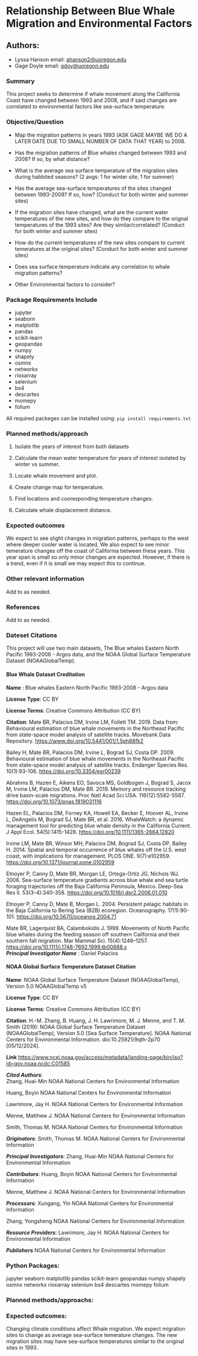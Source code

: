 # Relationship Between Blue Whale Migration and Environmental Factors

## Authors:

* Lyssa Hanson email: <ahanson2@uoregon.edu>
* Gage Doyle email: <gdoy@uoregon.edu>


### Summary

This project seeks to determine if whale movement along the California Coast have changed between 1993 and 2008, and if said changes are correlated to environmental factors like sea-surface temperature.

### Objective/Question

* Map the migration patterns in years 1993 (ASK GAGE MAYBE WE DO A LATER DATE DUE TO SMALL NUMBER OF DATA THAT YEAR) to 2008.

* Has the migration patterns of Blue whales changed between 1993 and 2008?
If so, by what distance?

* What is the average sea surface temperature of the migration sites during habbited seasons? (2 avgs: 1 for winter site, 1 for summer)

* Has the average sea-surface temperatures of the sites changed between 1993-2008? If so, how? (Conduct for both winter and summer sites)

* If the migration sites have changed, what are the current water temperatures of the new sites, and how do they compare to the orignal temperatures of the 1993 sites? Are they similar/correlated? (Conduct for both winter and summer sites)

* How do the current temperatures of the new sites compare to current temeratures at the original sites? (Conduct for both winter and summer sites)

* Does sea surface temperature indicate any correlation to whale migration patterns?

* Other Environmental factors to consider?

### Package Requirements Include

* jupyter
* seaborn
* matplotlib
* pandas
* scikit-learn
* geopandas
* numpy
* shapely
* osmnx
* networkx
* rioxarray
* selenium
* bs4
* descartes
* momepy
* folium

 All required packeges can be installed using: `pip install requirements.txt`

### Planned methods/approach

1. Isolate the years of interest from both datasets

2. Calculate the mean water temperature for years of interest isolated by winter vs summer.

3. Locate whale movement and plot.

4. Create change map for temperature.

5. Find locations and cooresponding temperature changes.

6. Calculate whale displacement distance.

### Expected outcomes

We expect to see slight changes in migration patterns, perhaps to the west where deeper cooler water is located, We also expect to see minor temerature changes off the coast of California between these years. This year span is small so only minor changes are expected. However, if there is a trend, even if it is small we may expect this to continue.

### Other relevant information

Add to as needed.

### References

Add to as needed.

### Dateset Citations

This project will use two main datasets, The Blue whales Eastern North Pacific 1993-2008 - Argos data, and the NOAA Global Surface Temperature Dataset (NOAAGlobalTemp).

#### Blue Whale Dataset Creditation

**Name** : Blue whales Eastern North Pacific 1993-2008 - Argos data

**License Type**: CC BY

**License Terms**: Creative Commons Attribution (CC BY)

**Citation**: Mate BR, Palacios DM, Irvine LM, Follett TM. 2019. Data from: Behavioural estimation of blue whale movements in the Northeast Pacific from state-space model analysis of satellite tracks. Movebank Data Repository. <https://www.doi.org/10.5441/001/1.5ph88fk2>

Bailey H, Mate BR, Palacios DM, Irvine L, Bograd SJ, Costa DP. 2009. Behavioural estimation of blue whale movements in the Northeast Pacific from state-space model analysis of satellite tracks. Endanger Species Res. 10(1):93-106. <https://doi.org/10.3354/esr00239>

Abrahms B, Hazen E, Aikens EO, Savoca MS, Goldbogen J, Bograd S, Jacox M, Irvine LM, Palacios DM, Mate BR. 2019. Memory and resource tracking drive basin-scale migrations. Proc Natl Acad Sci USA. 116(12):5582-5587. <https://doi.org/10.1073/pnas.1819031116>

Hazen EL, Palacios DM, Forney KA, Howell EA, Becker E, Hoover AL, Irvine L, DeAngelis M, Bograd SJ, Mate BR, et al. 2016. WhaleWatch: a dynamic management tool for predicting blue whale density in the California Current. J Appl Ecol. 54(5):1415-1428. <https://doi.org/10.1111/1365-2664.12820>

Irvine LM, Mate BR, Winsor MH, Palacios DM, Bograd SJ, Costa DP, Bailey H. 2014. Spatial and temporal occurrence of blue whales off the U.S. west coast, with implications for management. PLOS ONE. 9(7):e102959. <https://doi.org/10.1371/journal.pone.0102959>

Etnoyer P, Canny D, Mate BR, Morgan LE, Ortega-Ortiz JG, Nichols WJ. 2006. Sea-surface temperature gradients across blue whale and sea turtle foraging trajectories off the Baja California Peninsula, Mexico. Deep-Sea Res II. 53(3-4):340-358. <https://doi.org/10.1016/j.dsr2.2006.01.010>

Etnoyer P, Canny D, Mate B, Morgan L. 2004. Persistent pelagic habitats in the Baja California to Bering Sea (B2B) ecoregion. Oceanography. 17(1):90-101. <https://doi.org/10.5670/oceanog.2004.71>

Mate BR, Lagerquist BA, Calambokidis J. 1999. Movements of North Pacific blue whales during the feeding season off southern California and their southern fall migration. Mar Mammal Sci. 15(4):1246–1257. <https://doi.org/10.1111/j.1748-7692.1999.tb00888.x>\
***Principal Investigator Name*** : Daniel Palacios

#### NOAA Global Surface Temperature Dataset Citation

**Name**: NOAA Global Surface Temperature Dataset (NOAAGlobalTemp), Version 5.0
NOAAGlobalTemp v5

**License Type**: CC BY

**License Terms**: Creative Commons Attribution (CC BY)

**Citation**: H.-M. Zhang, B. Huang, J. H. Lawrimore, M. J. Menne, and T. M. Smith (2019): NOAA Global Surface Temperature Dataset (NOAAGlobalTemp), Version 5.0 [Sea Surface Temperature]. NOAA National Centers for Environmental Information. doi:10.25921/9qth-2p70 [05/12/2024].

**Link** <https://www.ncei.noaa.gov/access/metadata/landing-page/bin/iso?id=gov.noaa.ncdc:C01585>

***Cited Authors***:	
Zhang, Huai-Min
NOAA National Centers for Environmental Information

Huang, Boyin
NOAA National Centers for Environmental Information

Lawrimore, Jay H.
NOAA National Centers for Environmental Information

Menne, Matthew J.
NOAA National Centers for Environmental Information

Smith, Thomas M.
NOAA National Centers for Environmental Information

***Originators***:
Smith, Thomas M.
NOAA National Centers for Environmental Information

***Principal Investigators***:
Zhang, Huai-Min
NOAA National Centers for Environmental Information

***Contributors***:
Huang, Boyin
NOAA National Centers for Environmental Information

Menne, Matthew J.
NOAA National Centers for Environmental Information

***Processors***:
Xungang, Yin
NOAA National Centers for Environmental Information

Zhang, Yongsheng
NOAA National Centers for Environmental Information

***Resource Providers***:
Lawrimore, Jay H.
NOAA National Centers for Environmental Information

***Publishers***
NOAA National Centers for Environmental Information

### Python Packages:
jupyter
seaborn
matplotlib
pandas
scikit-learn
geopandas
numpy
shapely
osmnx
networkx
rioxarray
selenium
bs4
descartes
momepy
folium

### Planned methods/approachs:

### Expected outcomes:
Changing climate conditions affect Whale migration. We expect migration sites to change as average sea-surface temerature changes. The new migration sites may have sea-surface temperatures similar to the original sites in 1993. 
